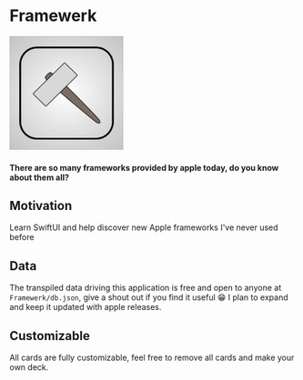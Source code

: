 # Framewerk

<img src="Framewerk/App/Assets.xcassets/AppIcon.appiconset/Icon.png" width="200">

#### There are so many frameworks provided by apple today, do you know about them all?

## Motivation

Learn SwiftUI and help discover new Apple frameworks I've never used before

## Data

The transpiled data driving this application is free and open to anyone at `Framewerk/db.json`, give a shout out if you find it useful 😁 I plan to expand and keep it updated with apple releases.

## Customizable

All cards are fully customizable, feel free to remove all cards and make your own deck.
